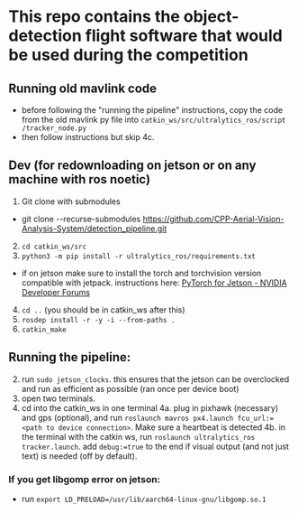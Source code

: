 # This repo contains the object-detection flight software that would be used during the competition

## Running old mavlink code
- before following the "running the pipeline" instructions, copy the code from the old mavlink py file into `catkin_ws/src/ultralytics_ros/script
/tracker_node.py`
- then follow instructions but skip 4c. 

## Dev (for redownloading on jetson or on any machine with ros noetic)
1. Git clone with submodules
- git clone --recurse-submodules https://github.com/CPP-Aerial-Vision-Analysis-System/detection_pipeline.git
2. `cd catkin_ws/src`
3. `python3 -m pip install -r ultralytics_ros/requirements.txt`
- if on jetson make sure to install the torch and torchvision version compatible with jetpack. instructions here: [PyTorch for Jetson - NVIDIA Developer Forums](https://forums.developer.nvidia.com/t/pytorch-for-jetson/72048)
4. `cd ..` (you should be in catkin_ws after this)
5. `rosdep install -r -y -i --from-paths .`
6. `catkin_make`

## Running the pipeline:
2. run `sudo jetson_clocks`. this ensures that the jetson can be overclocked and run as efficient as possible (ran once per device boot)
3. open two terminals.
4. cd into the catkin_ws in one terminal
4a. plug in pixhawk (necessary) and gps (optional), and run `roslaunch mavros px4.launch fcu_url:=<path to device connection>`. Make sure a heartbeat is detected
4b. in the terminal with the catkin ws, run `roslaunch ultralytics_ros tracker.launch`. add `debug:=true` to the end if visual output (and not just text) is needed (off by default).


### If you get libgomp error on jetson:
- run `export LD_PRELOAD=/usr/lib/aarch64-linux-gnu/libgomp.so.1`
